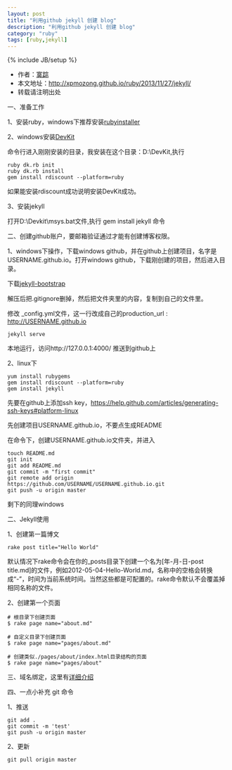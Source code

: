 ```yaml
---
layout: post
title: "利用github jekyll 创建 blog"
description: "利用github jekyll 创建 blog"
category: "ruby"
tags: [ruby,jekyll]
---
```

{% include JB/setup %}

*	作者：<a href="http://weibo.com/xpmozong" target="blank">寞踪</a>
*	本文地址：http://xpmozong.github.io/ruby/2013/11/27/jekyll/
*	转载请注明出处

一、准备工作

1、安装ruby，windows下推荐安装<a href="http://rubyinstaller.org/downloads/" target="_blank">rubyinstaller</a>

2、windows安装<a href="http://rubyinstaller.org/downloads/" target="_blank">DevKit</a>

命令行进入刚刚安装的目录，我安装在这个目录：D:\DevKit,执行

    ruby dk.rb init
    ruby dk.rb install
    gem install rdiscount --platform=ruby

如果能安装rdiscount成功说明安装DevKit成功。

3、安装jekyll

打开D:\Devkit\msys.bat文件,执行 gem install jekyll 命令

二、创建github账户，要邮箱验证通过才能有创建博客权限。

1、windows下操作，下载windows github，并在github上创建项目，名字是USERNAME.github.io。打开windows github，下载刚创建的项目，然后进入目录。

下载<a href="https://github.com/plusjade/jekyll-bootstrap" target="_blank">jekyll-bootstrap</a>

解压后把.gitignore删掉，然后把文件夹里的内容，复制到自己的文件里。

修改 _config.yml文件，这一行改成自己的production_url : http://USERNAME.github.io

    jekyll serve

本地运行，访问http://127.0.0.1:4000/
推送到github上

2、linux下

	yum install rubygems
	gem install rdiscount --platform=ruby
	gem install jekyll

先要在github上添加ssh key，https://help.github.com/articles/generating-ssh-keys#platform-linux

先创建项目USERNAME.github.io，不要点生成README

在命令下，创建USERNAME.github.io文件夹，并进入

    touch README.md
    git init
    git add README.md
    git commit -m "first commit"
    git remote add origin https://github.com/USERNAME/USERNAME.github.io.git
    git push -u origin master

剩下的同理windows

二、Jekyll使用

1、创建第一篇博文

    rake post title="Hello World"

默认情况下rake命令会在你的_posts目录下创建一个名为[年-月-日-post title.md]的文件，例如2012-05-04-Hello-World.md，名称中的空格会转换成“-”，时间为当前系统时间。当然这些都是可配置的。rake命令默认不会覆盖掉相同名称的文件。

2、创建第一个页面

    # 根目录下创建页面
    $ rake page name="about.md"

    # 自定义目录下创建页面
    $ rake page name="pages/about.md"

    # 创建类似./pages/about/index.html目录结构的页面
    $ rake page name="pages/about"


三、域名绑定，这里有<a href="https://help.github.com/articles/setting-up-a-custom-domain-with-pages" target="_blank">详细介绍</a>

四、一点小补充 git 命令

1、推送

    git add .
    git commit -m 'test'
    git push -u origin master

2、更新

    git pull origin master
